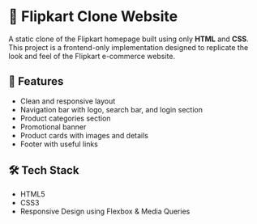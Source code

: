 # 🛒 Flipkart Clone Website

A static clone of the Flipkart homepage built using only **HTML** and **CSS**. This project is a frontend-only implementation designed to replicate the look and feel of the Flipkart e-commerce website.

## 🚀 Features

- Clean and responsive layout
- Navigation bar with logo, search bar, and login section
- Product categories section
- Promotional banner
- Product cards with images and details
- Footer with useful links

## 🛠️ Tech Stack

- HTML5
- CSS3
- Responsive Design using Flexbox & Media Queries


